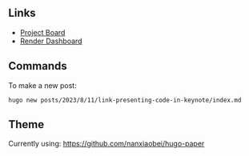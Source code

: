 ## Links

* [Project Board](https://github.com/users/zorn/projects/10/views/1)
* [Render Dashboard](https://dashboard.render.com/static/srv-ci577cdgkuvh0tjdo91g)

## Commands

To make a new post:

    hugo new posts/2023/8/11/link-presenting-code-in-keynote/index.md

## Theme

Currently using: <https://github.com/nanxiaobei/hugo-paper>
